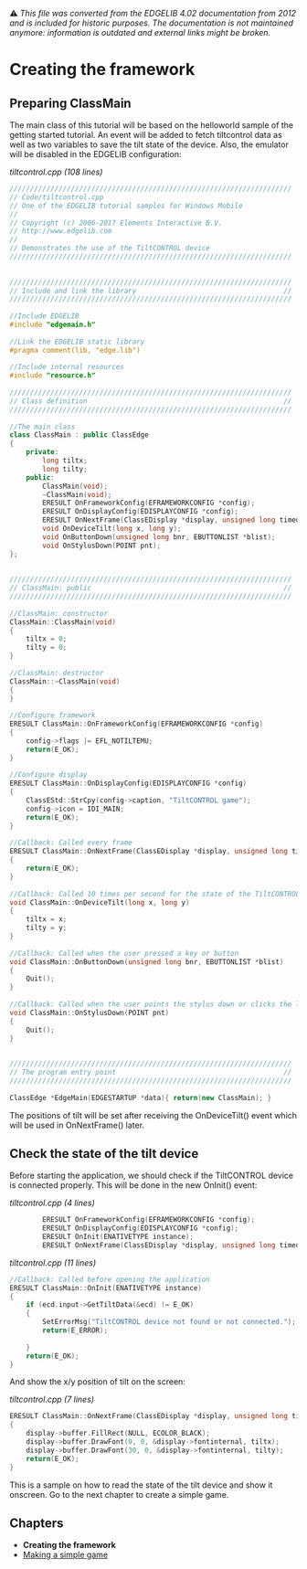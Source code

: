 :warning: _This file was converted from the EDGELIB 4.02 documentation from 2012 and is included for historic purposes. The documentation is not maintained anymore: information is outdated and external links might be broken._

# Creating the framework

## Preparing ClassMain
The main class of this tutorial will be based on the helloworld sample of the getting started tutorial. An event will be added to fetch tiltcontrol data as well as two variables to save the tilt state of the device. Also, the emulator will be disabled in the EDGELIB configuration:

_tiltcontrol.cpp (108 lines)_
```c++
/////////////////////////////////////////////////////////////////////
// Code/tiltcontrol.cpp
// One of the EDGELIB tutorial samples for Windows Mobile
//
// Copyright (c) 2006-2017 Elements Interactive B.V.
// http://www.edgelib.com
//
// Demonstrates the use of the TiltCONTROL device
/////////////////////////////////////////////////////////////////////
 
 
/////////////////////////////////////////////////////////////////////
// Include and link the library                                    //
/////////////////////////////////////////////////////////////////////
 
//Include EDGELIB
#include "edgemain.h"
 
//Link the EDGELIB static library
#pragma comment(lib, "edge.lib")
 
//Include internal resources
#include "resource.h"
 
/////////////////////////////////////////////////////////////////////
// Class definition                                                //
/////////////////////////////////////////////////////////////////////
 
//The main class
class ClassMain : public ClassEdge
{
    private:
        long tiltx;
        long tilty;
    public:
        ClassMain(void);
        ~ClassMain(void);
        ERESULT OnFrameworkConfig(EFRAMEWORKCONFIG *config);
        ERESULT OnDisplayConfig(EDISPLAYCONFIG *config);
        ERESULT OnNextFrame(ClassEDisplay *display, unsigned long timedelta);
        void OnDeviceTilt(long x, long y);
        void OnButtonDown(unsigned long bnr, EBUTTONLIST *blist);
        void OnStylusDown(POINT pnt);
};
 
 
/////////////////////////////////////////////////////////////////////
// ClassMain: public                                               //
/////////////////////////////////////////////////////////////////////
 
//ClassMain: constructor
ClassMain::ClassMain(void)
{
    tiltx = 0;
    tilty = 0;
}
 
//ClassMain: destructor
ClassMain::~ClassMain(void)
{
}
 
//Configure framework
ERESULT ClassMain::OnFrameworkConfig(EFRAMEWORKCONFIG *config)
{
    config->flags |= EFL_NOTILTEMU;
    return(E_OK);
}
 
//Configure display
ERESULT ClassMain::OnDisplayConfig(EDISPLAYCONFIG *config)
{
    ClassEStd::StrCpy(config->caption, "TiltCONTROL game");
    config->icon = IDI_MAIN;
    return(E_OK);
}
 
//Callback: Called every frame
ERESULT ClassMain::OnNextFrame(ClassEDisplay *display, unsigned long timedelta)
{
    return(E_OK);
}
 
//Callback: Called 10 times per second for the state of the TiltCONTROL device
void ClassMain::OnDeviceTilt(long x, long y)
{
    tiltx = x;
    tilty = y;
}
 
//Callback: Called when the user pressed a key or button
void ClassMain::OnButtonDown(unsigned long bnr, EBUTTONLIST *blist)
{
    Quit();
}
 
//Callback: Called when the user points the stylus down or clicks the left mouse button
void ClassMain::OnStylusDown(POINT pnt)
{
    Quit();
}
 
 
/////////////////////////////////////////////////////////////////////
// The program entry point                                         //
/////////////////////////////////////////////////////////////////////
 
ClassEdge *EdgeMain(EDGESTARTUP *data){ return(new ClassMain); }
```

The positions of tilt will be set after receiving the OnDeviceTilt() event which will be used in OnNextFrame() later.

## Check the state of the tilt device
Before starting the application, we should check if the TiltCONTROL device is connected properly. This will be done in the new OnInit() event:

_tiltcontrol.cpp (4 lines)_
```c++
        ERESULT OnFrameworkConfig(EFRAMEWORKCONFIG *config);
        ERESULT OnDisplayConfig(EDISPLAYCONFIG *config);
        ERESULT OnInit(ENATIVETYPE instance);
        ERESULT OnNextFrame(ClassEDisplay *display, unsigned long timedelta);
```

_tiltcontrol.cpp (11 lines)_
```c++
//Callback: Called before opening the application
ERESULT ClassMain::OnInit(ENATIVETYPE instance)
{
    if (ecd.input->GetTiltData(&ecd) != E_OK)
    {
        SetErrorMsg("TiltCONTROL device not found or not connected.");
        return(E_ERROR);
 
    }
    return(E_OK);
}
```

And show the x/y position of tilt on the screen:

_tiltcontrol.cpp (7 lines)_
```c++
ERESULT ClassMain::OnNextFrame(ClassEDisplay *display, unsigned long timedelta)
{
    display->buffer.FillRect(NULL, ECOLOR_BLACK);
    display->buffer.DrawFont(0, 0, &display->fontinternal, tiltx);
    display->buffer.DrawFont(30, 0, &display->fontinternal, tilty);
    return(E_OK);
}
```

This is a sample on how to read the state of the tilt device and show it onscreen. Go to the next chapter to create a simple game.

## Chapters
* **Creating the framework**
* [Making a simple game](tutorials_tiltcontrol_simplegame.md)

